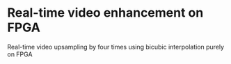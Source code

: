 # Real-time video enhancement on FPGA
Real-time video upsampling by four times using bicubic interpolation purely on FPGA
